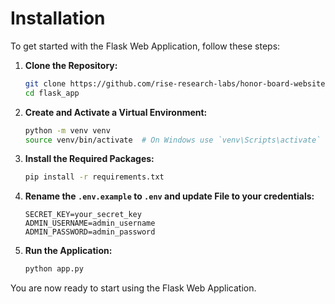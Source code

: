 # Installation

To get started with the Flask Web Application, follow these steps:

1. **Clone the Repository:**
    ```bash
    git clone https://github.com/rise-research-labs/honor-board-website
    cd flask_app
    ```

2. **Create and Activate a Virtual Environment:**
    ```bash
    python -m venv venv
    source venv/bin/activate  # On Windows use `venv\Scripts\activate`
    ```

3. **Install the Required Packages:**
    ```bash
    pip install -r requirements.txt
    ```

4. **Rename the `.env.example` to `.env` and update File to your credentials:**
    ```plaintext
    SECRET_KEY=your_secret_key
    ADMIN_USERNAME=admin_username
    ADMIN_PASSWORD=admin_password
    ```
5. **Run the Application:**
    ```bash
    python app.py
    ```

You are now ready to start using the Flask Web Application.

